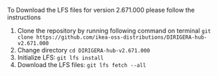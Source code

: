 To Download the LFS files for version 2.671.000 please follow the instructions

1. Clone the repository by running following command on terminal `git clone https://github.com/ikea-oss-distributions/DIRIGERA-hub-v2.671.000`
2. Change directory `cd DIRIGERA-hub-v2.671.000`
3. Initialize LFS: `git lfs install`
4. Download the LFS files: `git lfs fetch --all`
